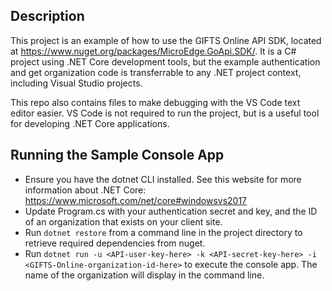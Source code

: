 ## Description
This project is an example of how to use the GIFTS Online API SDK, located at https://www.nuget.org/packages/MicroEdge.GoApi.SDK/. It is a C# project using .NET Core development tools, but the example authentication and get organization code is transferrable to any .NET project context, including Visual Studio projects. 

This repo also contains files to make debugging with the VS Code text editor easier. VS Code is not required to run the project, but is a useful tool for developing .NET Core applications.

## Running the Sample Console App
- Ensure you have the dotnet CLI installed. See this website for more information about .NET Core: https://www.microsoft.com/net/core#windowsvs2017
- Update Program.cs with your authentication secret and key, and the ID of an organization that exists on your client site.
- Run `dotnet restore` from a command line in the project directory to retrieve required dependencies from nuget.
- Run `dotnet run -u <API-user-key-here> -k <API-secret-key-here> -i <GIFTS-Online-organization-id-here>` to execute the console app. The name of the organization will display in the command line.
